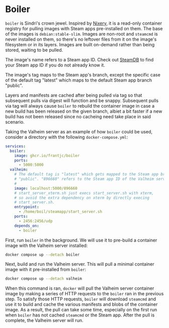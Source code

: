 # Boiler

`boiler` is Sindri's crown jewel. Inspired by [Nixery](https://nixery.dev/), it is a read-only container registry for pulling images with Steam apps pre-installed on them. The base of the images is `debian:stable-slim`. Images are non-root and `steamcmd` is never installed on them, so there's no leftover files from it on the image's filesystem or in its layers. Images are built on-demand rather than being stored, waiting to be pulled.

The image's name refers to a Steam app ID. Check out [SteamDB](https://steamdb.info/) to find your Steam app ID if you do not already know it.

The image's tag maps to the Steam app's branch, except the specific case of the default tag "latest" which maps to the default Steam app branch "public".

Layers and manifests are cached after being pulled via tag so that subsequent pulls via digest will function and be snappy. Subsequent pulls via tag will always cause `boiler` to rebuild the container image in case a new build has been released on the given branch, albiet a bit faster if a new build has not been released since no cacheing need take place in said scenario.

Taking the Valheim server as an example of how `boiler` could be used, consider a directory with the following `docker-compose.yml`:

```yml
services:
  boiler:
    image: ghcr.io/frantjc/boiler
    ports:
      - 5000:5000
  valheim:
    # The default tag is "latest" which gets mapped to the Steam app branch
    # "public". "896660" refers to the Steam app ID of the Valheim server.
    # 
    image: localhost:5000/896660
    # start_server_xterm.sh just execs start_server.sh with xterm,
    # so avoid the extra dependency on xterm by directly execing
    # start_server.sh.
    entrypoint:
      - /home/boil/steamapp/start_server.sh
    ports:
      - 2456:2456/udp
    depends_on:
      - boiler
```

First, run `boiler` in the background. We will use it to pre-build a container image with the Valheim server installed:

```sh
docker compose up --detach boiler
```

Next, build and run the Valheim server. This will pull a minimal container image with it pre-installed from `boiler`:

```sh
docker compose up --detach valheim
```

When this command is ran, `docker` will pull the Valheim server container image by making a series of HTTP requests to the `boiler` ran in the previous step. To satisfy those HTTP requests, `boiler` will download `steamcmd` and use it to build and cache the various manifests and blobs of the container image. As a result, the pull can take some time, especially on the first run when `boiler` has not cached `steamcmd` or the Steam app. After the pull is complete, the Valheim server will run.
